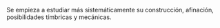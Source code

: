 Se empieza a estudiar más sistemáticamente su construcción, afinación, posibilidades tímbricas y mecánicas.